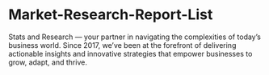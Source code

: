 # Market-Research-Report-List
Stats and Research — your partner in navigating the complexities of today’s business world. Since 2017, we’ve been at the forefront of delivering actionable insights and innovative strategies that empower businesses to grow, adapt, and thrive.
